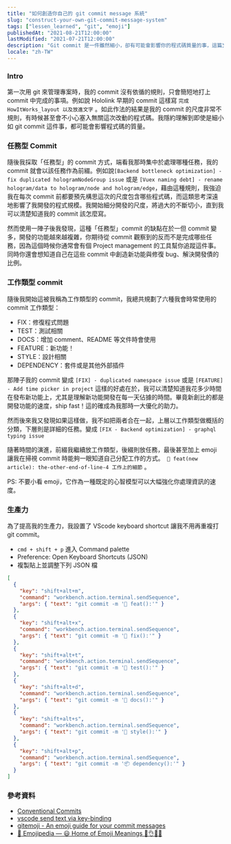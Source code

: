```yaml
---
title: "如何創造你自己的 git commit message 系統"
slug: "construct-your-own-git-commit-message-system"
tags: ["lessen_learned", "git", "emoji"]
publishedAt: "2021-08-21T12:00:00"
lastModified: "2021-07-21T12:00:00"
description: "Git commit 是一件雖然細小，卻有可能會影響你的程式碼質量的事，這篇文章分享了我使用 git commit 的方法論，並分享了 Vscode keyboard shortcuts 設定檔，歡迎修改成適合你的樣子"
locale: "zh-TW"
---
```


### Intro

第一次用 git 來管理專案時，我的 commit 沒有依循的規則，只會簡短地打上 commit 中完成的事項。例如說 Hololink 早期的 commit 這樣寫 `完成HowItWorks_layout 以及放進文字` 。如此作法的結果是我的 commit 的尺度非常不規則，有時候甚至會不小心塞入無關這次改動的程式碼。我隱約理解到即使是細小如 git commit 這件事，都可能會影響程式碼的質量。

### 任務型 Commit

隨後我採取「任務型」的 commit 方式，端看我那時集中於處理哪種任務，我的 commit 就會以該任務作為前綴。例如說`[Backend bottleneck optimization] - fix duplicated hologramNodeGroup issue` 或是 `[Vuex naming debt] - rename hologram/data to hologram/node and hologram/edge`，藉由這種規則，我強迫我在每次 commit 前都要預先構思這次的尺度包含哪些程式碼，而這類思考深遠地影響了我開發的程式規模。我開始細分開發的尺度，將過大的不斷切小，直到我可以清楚知道我的 commit 該怎麼寫。

然而使用一陣子後我發現，這種「任務型」commit 的缺點在於一但 commit 變多，開發的功能越來越複雜，你期待從 commit 觀察到的反而不是完成哪些任務，因為這個時候你通常會有個 Project management 的工具幫你追蹤這件事。同時你還會想知道自己在這些 commit 中創造新功能與修復 bug、解決開發債的比例。

### 工作類型 commit

隨後我開始這被我稱為工作類型的 commit，我總共規劃了六種我會時常使用的 commit 工作類型：

- FIX：修復程式問題
- TEST：測試相關
- DOCS：增加 comment、README 等文件時會使用
- FEATURE：新功能！
- STYLE：設計相關
- DEPENDENCY：套件或是其他外部插件

那陣子我的 commit 變成 `[FIX] - duplicated namespace issue` 或是 `[FEATURE] - Add time picker in project` 這樣的好處在於，我可以清楚知道我花多少時間在發布新功能上，尤其是理解新功能開發在每一天佔據的時間。畢竟新創比的都是開發功能的速度，ship fast！這的確成為我那時一大優化的助力。

然而後來我又發現如果這樣做，我不如把兩者合在一起，上層以工作類型做概括的分類，下層則是詳細的任務。變成 `[FIX - Backend optimization] - graphql typing issue` 

隨著時間的演進，前綴我繼續放工作類型，後綴則放任務，最後甚至加上 emoji 讓我在掃視 commit 時能夠一眼知道自己分配工作的方式。` 🎉 feat(new article): the-other-end-of-line-4 工作上的細節` 。

PS: 不要小看 emoji，它作為一種既定的心智模型可以大幅強化你處理資訊的速度。

### 生產力

為了提高我的生產力，我設置了 VScode keyboard shortcut 讓我不用再重複打 git commit。

- `cmd + shift + p` 進入 Command palette
- Preference: Open Keyboard Shortcuts (JSON)
- 複製貼上並調整下列 JSON 檔

```json
[
  {
    "key": "shift+alt+m",
    "command": "workbench.action.terminal.sendSequence",
    "args": { "text": "git commit -m '🎉 feat():'" }
  },
  {
    "key": "shift+alt+x",
    "command": "workbench.action.terminal.sendSequence",
    "args": { "text": "git commit -m '🔧 fix():'" }
  },
  {
    "key": "shift+alt+t",
    "command": "workbench.action.terminal.sendSequence",
    "args": { "text": "git commit -m '🔬 test():'" }
  },
  {
    "key": "shift+alt+d",
    "command": "workbench.action.terminal.sendSequence",
    "args": { "text": "git commit -m '📃 docs():'" }
  },
  {
    "key": "shift+alt+s",
    "command": "workbench.action.terminal.sendSequence",
    "args": { "text": "git commit -m '🎨 style():'" }
  },
  {
    "key": "shift+alt+p",
    "command": "workbench.action.terminal.sendSequence",
    "args": { "text": "git commit -m '📦 dependency():'" }
  }
]
```

### 參考資料

- [Conventional Commits](https://www.conventionalcommits.org/en/v1.0.0/)
- [vscode send text via key-binding](https://code.visualstudio.com/docs/editor/integrated-terminal#_send-text-via-a-keybinding)
- [gitemoji - An emoji guide for your commit messages](https://gitmoji.dev/)
- [📙 Emojipedia — 😃 Home of Emoji Meanings 💁👌🎍😍](https://emojipedia.org/)
